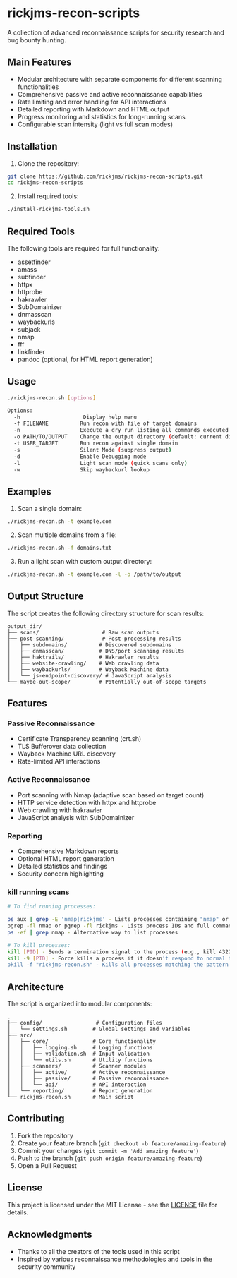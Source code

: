 # rickjms-recon-scripts

A collection of advanced reconnaissance scripts for security research and bug bounty hunting.

## Main Features

- Modular architecture with separate components for different scanning functionalities
- Comprehensive passive and active reconnaissance capabilities
- Rate limiting and error handling for API interactions
- Detailed reporting with Markdown and HTML output
- Progress monitoring and statistics for long-running scans
- Configurable scan intensity (light vs full scan modes)

## Installation

1. Clone the repository:

```bash
git clone https://github.com/rickjms/rickjms-recon-scripts.git
cd rickjms-recon-scripts
```

2. Install required tools:

```bash
./install-rickjms-tools.sh
```

## Required Tools

The following tools are required for full functionality:

- assetfinder
- amass
- subfinder
- httpx
- httprobe
- hakrawler
- SubDomainizer
- dnmasscan
- waybackurls
- subjack
- nmap
- fff
- linkfinder
- pandoc (optional, for HTML report generation)

## Usage

```bash
./rickjms-recon.sh [options]

Options:
  -h                    Display help menu
  -f FILENAME          Run recon with file of target domains
  -n                   Execute a dry run listing all commands executed
  -o PATH/TO/OUTPUT    Change the output directory (default: current directory)
  -t USER_TARGET       Run recon against single domain
  -s                   Silent Mode (suppress output)
  -d                   Enable Debugging mode
  -l                   Light scan mode (quick scans only)
  -w                   Skip waybackurl lookup
```

## Examples

1. Scan a single domain:

```bash
./rickjms-recon.sh -t example.com
```

2. Scan multiple domains from a file:

```bash
./rickjms-recon.sh -f domains.txt
```

3. Run a light scan with custom output directory:

```bash
./rickjms-recon.sh -t example.com -l -o /path/to/output
```

## Output Structure

The script creates the following directory structure for scan results:

```
output_dir/
├── scans/                    # Raw scan outputs
├── post-scanning/            # Post-processing results
│   ├── subdomains/          # Discovered subdomains
│   ├── dnmasscan/           # DNS/port scanning results
│   ├── haktrails/           # Hakrawler results
│   ├── website-crawling/    # Web crawling data
│   ├── waybackurls/         # Wayback Machine data
│   └── js-endpoint-discovery/ # JavaScript analysis
└── maybe-out-scope/         # Potentially out-of-scope targets
```

## Features

### Passive Reconnaissance

- Certificate Transparency scanning (crt.sh)
- TLS Bufferover data collection
- Wayback Machine URL discovery
- Rate-limited API interactions

### Active Reconnaissance

- Port scanning with Nmap (adaptive scan based on target count)
- HTTP service detection with httpx and httprobe
- Web crawling with hakrawler
- JavaScript analysis with SubDomainizer

### Reporting

- Comprehensive Markdown reports
- Optional HTML report generation
- Detailed statistics and findings
- Security concern highlighting

### kill running scans

```bash
# To find running processes:

ps aux | grep -E 'nmap|rickjms' - Lists processes containing "nmap" or "rickjms"
pgrep -fl nmap or pgrep -fl rickjms - Lists process IDs and full command lines
ps -ef | grep nmap - Alternative way to list processes

# To kill processes:
kill [PID] - Sends a termination signal to the process (e.g., kill 43222 43848)
kill -9 [PID] - Force kills a process if it doesn't respond to normal termination
pkill -f "rickjms-recon.sh" - Kills all processes matching the pattern
```

## Architecture

The script is organized into modular components:

```
.
├── config/                 # Configuration files
│   └── settings.sh        # Global settings and variables
├── src/
│   ├── core/              # Core functionality
│   │   ├── logging.sh     # Logging functions
│   │   ├── validation.sh  # Input validation
│   │   └── utils.sh       # Utility functions
│   ├── scanners/          # Scanner modules
│   │   ├── active/        # Active reconnaissance
│   │   ├── passive/       # Passive reconnaissance
│   │   └── api/           # API interaction
│   └── reporting/         # Report generation
└── rickjms-recon.sh       # Main script
```

## Contributing

1. Fork the repository
2. Create your feature branch (`git checkout -b feature/amazing-feature`)
3. Commit your changes (`git commit -m 'Add amazing feature'`)
4. Push to the branch (`git push origin feature/amazing-feature`)
5. Open a Pull Request

## License

This project is licensed under the MIT License - see the [LICENSE](LICENSE) file for details.

## Acknowledgments

- Thanks to all the creators of the tools used in this script
- Inspired by various reconnaissance methodologies and tools in the security community
